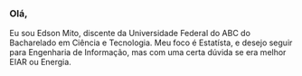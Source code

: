 ### Olá,

Eu sou Edson Mito, discente da Universidade Federal do ABC do Bacharelado em Ciência e Tecnologia. Meu foco é Estatísta, e desejo seguir para Engenharia de Informação, mas com uma certa dúvida se era melhor EIAR ou Energia.
